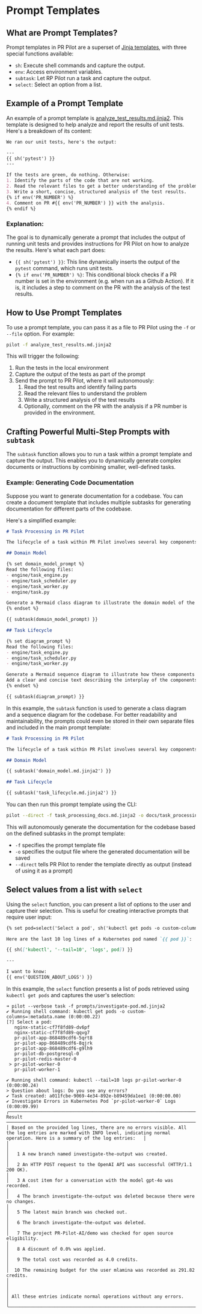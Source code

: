 # Prompt Templates

## What are Prompt Templates?

Prompt templates in PR Pilot are a superset of [Jinja templates](https://jinja.palletsprojects.com/en/3.1.x/),
with three special functions available:

- `sh`: Execute shell commands and capture the output.
- `env`: Access environment variables.
- `subtask`: Let RP Pilot run a task and capture the output.
- `select`: Select an option from a list.

## Example of a Prompt Template

An example of a prompt template is [analyze_test_results.md.jinja2](./analyze_test_results.md.jinja2). This template is designed to help analyze and 
report the results of unit tests. Here's a breakdown of its content:

```markdown
We ran our unit tests, here's the output:

---
{{ sh('pytest') }}
---

If the tests are green, do nothing. Otherwise:
1. Identify the parts of the code that are not working.
2. Read the relevant files to get a better understanding of the problem.
3. Write a short, concise, structured analysis of the test results.
{% if env('PR_NUMBER') %}
4. Comment on PR #{{ env('PR_NUMBER') }} with the analysis.
{% endif %}
```

### Explanation:

The goal is to dynamically generate a prompt that includes the output of running unit tests and provides instructions 
for PR Pilot on how to analyze the results. Here's what each part does:

- `{{ sh('pytest') }}`: This line dynamically inserts the output of the `pytest` command, which runs unit tests.
- `{% if env('PR_NUMBER') %}`: This conditional block checks if a PR number is set in the environment (e.g. when run as a Github Action). If it is, it includes a step to comment on the PR with the analysis of the test results.

## How to Use Prompt Templates

To use a prompt template, you can pass it as a file to PR Pilot using the `-f` or `--file` option. For example:

```bash
pilot -f analyze_test_results.md.jinja2
```

This will trigger the following:
1. Run the tests in the local environment
2. Capture the output of the tests as part of the prompt
3. Send the prompt to PR Pilot, where it will autonomously:
    1. Read the test results and identify failing parts
    2. Read the relevant files to understand the problem
    3. Write a structured analysis of the test results
    4. Optionally, comment on the PR with the analysis if a PR number is provided in the environment.

## Crafting Powerful Multi-Step Prompts with `subtask`

The `subtask` function allows you to run a task within a prompt template and capture the output. This enables you 
to dynamically generate complex documents or instructions by combining smaller, well-defined tasks.

### Example: Generating Code Documentation

Suppose you want to generate documentation for a codebase. You can create a document template that includes
multiple subtasks for generating documentation for different parts of the codebase. 

Here's a simplified example:

```markdown
# Task Processing in PR Pilot

The lifecycle of a task within PR Pilot involves several key components: `TaskEngine`, `TaskScheduler`, and `TaskWorker`.

## Domain Model

{% set domain_model_prompt %}
Read the following files:
- engine/task_engine.py
- engine/task_scheduler.py
- engine/task_worker.py
- engine/task.py

Generate a Mermaid class diagram to illustrate the domain model of the task processing in PR Pilot. Add a clear and concise text description.
{% endset %}

{{ subtask(domain_model_prompt) }}

## Task Lifecycle

{% set diagram_prompt %}
Read the following files:
- engine/task_engine.py
- engine/task_scheduler.py
- engine/task_worker.py

Generate a Mermaid sequence diagram to illustrate how these components work together to execute a task. 
Add a clear and concise text describing the interplay of the components.
{% endset %}

{{ subtask(diagram_prompt) }}
```

In this example, the `subtask` function is used to generate a class diagram and a sequence diagram for the codebase.
For better readability and maintainability, the prompts could even be stored in their own separate files and included in the main prompt template:

```markdown
# Task Processing in PR Pilot

The lifecycle of a task within PR Pilot involves several key components: `TaskEngine`, `TaskScheduler`, and `TaskWorker`.

## Domain Model

{{ subtask('domain_model.md.jinja2') }}

## Task Lifecycle

{{ subtask('task_lifecycle.md.jinja2') }}
```
You can then run this prompt template using the CLI:

```bash
pilot --direct -f task_processing_docs.md.jinja2 -o docs/task_processing.md
```

This will autonomously generate the documentation for the codebase based on the defined subtasks in the prompt template:
- `-f` specifies the prompt template file
- `-o` specifies the output file where the generated documentation will be saved
- `--direct` tells PR Pilot to render the template directly as output (instead of using it as a prompt)


## Select values from a list with `select`

Using the `select` function, you can present a list of options to the user and capture their selection. 
This is useful for creating interactive prompts that require user input:

```markdown
{% set pod=select('Select a pod', sh('kubectl get pods -o custom-columns=:metadata.name').split('\n')) %}

Here are the last 10 log lines of a Kubernetes pod named `{{ pod }}`:

{{ sh(['kubectl', '--tail=10', 'logs', pod]) }}

---

I want to know:
{{ env('QUESTION_ABOUT_LOGS') }}
```

In this example, the `select` function presents a list of pods retrieved using `kubectl get pods` and captures the user's selection:

```shell
➜ pilot --verbose task -f prompts/investigate-pod.md.jinja2
✔ Running shell command: kubectl get pods -o custom-columns=:metadata.name (0:00:00.22)
[?] Select a pod: 
   nginx-static-cf7f8fd89-dv6pf
   nginx-static-cf7f8fd89-qqvg7
   pr-pilot-app-868489cdf6-5qrt8
   pr-pilot-app-868489cdf6-8qjrk
   pr-pilot-app-868489cdf6-g9lh9
   pr-pilot-db-postgresql-0
   pr-pilot-redis-master-0
 > pr-pilot-worker-0
   pr-pilot-worker-1

✔ Running shell command: kubectl --tail=10 logs pr-pilot-worker-0 (0:00:00.24)
> Question about logs: Do you see any errors?
✔ Task created: a011fcbe-9069-4e34-892e-b89459da1ee1 (0:00:00.00)
✔ Investigate Errors in Kubernetes Pod `pr-pilot-worker-0` Logs (0:00:09.99)
╭────────────────────────────────────────────────────────────────────────────────────── Result ──────────────────────────────────────────────────────────────────────────────────────╮
│ Based on the provided log lines, there are no errors visible. All the log entries are marked with INFO level, indicating normal operation. Here is a summary of the log entries:   │
│                                                                                                                                                                                    │
│   1 A new branch named investigate-the-output was created.                                                                                                                         │
│   2 An HTTP POST request to the OpenAI API was successful (HTTP/1.1 200 OK).                                                                                                       │
│   3 A cost item for a conversation with the model gpt-4o was recorded.                                                                                                             │
│   4 The branch investigate-the-output was deleted because there were no changes.                                                                                                   │
│   5 The latest main branch was checked out.                                                                                                                                        │
│   6 The branch investigate-the-output was deleted.                                                                                                                                 │
│   7 The project PR-Pilot-AI/demo was checked for open source eligibility.                                                                                                          │
│   8 A discount of 0.0% was applied.                                                                                                                                                │
│   9 The total cost was recorded as 4.0 credits.                                                                                                                                    │
│  10 The remaining budget for the user mlamina was recorded as 291.82 credits.                                                                                                      │
│                                                                                                                                                                                    │
│ All these entries indicate normal operations without any errors.                                                                                                                   │
╰────────────────────────────────────────────────────────────────────────────────────────────────────────────────────────────────────────────────────────────────────────────────────╯

```